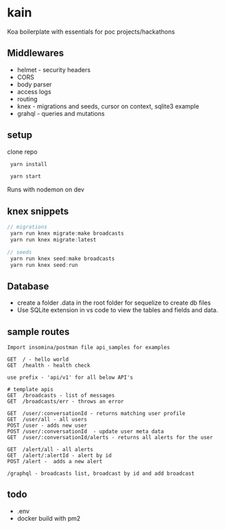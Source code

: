 # kain

Koa boilerplate with essentials for poc projects/hackathons

## Middlewares

- helmet - security headers
- CORS
- body parser
- access logs
- routing
- knex - migrations and seeds, cursor on context, sqlite3 example
- grahql - queries and mutations

## setup

clone repo

```js
 yarn install

 yarn start
```

Runs with nodemon on dev

## knex snippets

```js
// migrations
 yarn run knex migrate:make broadcasts
 yarn run knex migrate:latest

// seeds
 yarn run knex seed:make broadcasts
 yarn run knex seed:run
```

## Database
 - create a folder .data in the root folder for sequelize to create db files
 - Use SQLite extension in vs code to view the tables and fields and data.

## sample routes

```
Import insomina/postman file api_samples for examples

GET  / - hello world
GET  /health - health check

use prefix - 'api/v1' for all below API's

# template apis
GET  /broadcasts - list of messages
GET  /broadcasts/err - throws an error

GET  /user/:conversationId - returns matching user profile
GET  /user/all - all users
POST /user - adds new user
POST /user/:conversationId  - update user meta data
GET  /user/:conversationId/alerts - returns all alerts for the user

GET  /alert/all - all alerts
GET  /alert/:alertId - alert by id
POST /alert -  adds a new alert

/graphql - broadcasts list, broadcast by id and add broadcast

```

## todo

- .env
- docker build with pm2
